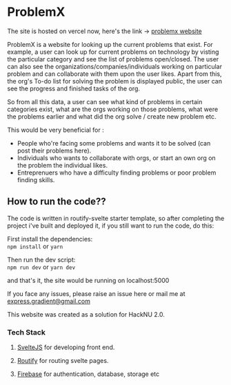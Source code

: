 # **ProblemX**

The site is hosted on vercel now, here's the link -> [problemx website](https://problemx.expressgradient.now.sh)

ProblemX is a website for looking up the current problems that exist. For example, a user can look up for current problems on technology by visting the particular category and see the list of problems open/closed. The user can also see the organizations/companies/individuals working on particular problem and can collaborate with them upon the user likes. Apart from this, the org's To-do list for solving the problem is displayed public, the user can see the progress and finished tasks of the org.

So from all this data, a user can see what kind of problems in certain categories exist, what are the orgs working on those problems, what were the problems earlier and what did the org solve / create new problem etc.

This would be very beneficial for :

- People who're facing some problems and wants it to be solved (can post their problems here).
- Individuals who wants to collaborate with orgs, or start an own org on the problem the individual likes.
- Entreprenuers who have a difficulty finding problems or poor problem finding skills.

## How to run the code??

The code is written in routify-svelte starter template, so after completing the project i've built and deployed it, if you still want to run the code, do this:  

First install the dependencies:  
`npm install` or `yarn`

Then run the dev script:  
`npm run dev` or `yarn dev`

and that's it, the site would be running on localhost:5000

If you face any issues, please raise an issue here or mail me at <express.gradient@gmail.com>

This website was created as a solution for HackNU 2.0.

### Tech Stack

1. [SvelteJS](https://svelte.dev/) for developing front end.

2. [Routify](https://routify.dev/) for routing svelte pages.

3. [Firebase](https://firebase.google.com/) for authentication, database, storage etc
